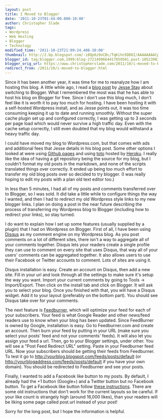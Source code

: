 ```yaml
---
layout: post
title: I Moved to Blogger
date: '2011-10-23T01:44:00.000-10:00'
author: Christopher Slade
tags:
- Wordpress
- Web Hosting
- Blogger
- Technology
modified_time: '2011-10-23T21:09:24.408-10:00'
thumbnail: http://2.bp.blogspot.com/-i0Qp6z9oCBc/TqKihn5DD6I/AAAAAAAACp4/0zmld8hSQ9M/s72-c/download.jpeg
blogger_id: tag:blogger.com,1999:blog-2721499664417059501.post-1052398323566366468
blogger_orig_url: https://www.christopherslade.com/2011/10/i-moved-to-blogger.html
redirect_from: /2011/10/i-moved-to-blogger.html
---
```


Since it has been another year, it was time for me to reanalyze how I am hosting this blog. A little while ago, I read a [blog post](http://www.staynalive.com/2011/05/why-as-developer-i-switched-to.html) by [Jesse Stay](http://staynalive.com/) about switching to Blogger. What I remembered the most was that he has able to host his blog on Blogger for free. Since I don't use this blog much, I don't feel like it is worth it to pay too much for hosting.  I have been hosting it with a self-hosted Wordpress install, and as Jesse points out, it was too time consuming keeping it up to date and running smoothly.  Without the super cache plugin set up and configured correctly, I was getting up to 3 seconds per page load which would never survive a high traffic day. Even with the cache setup correctly, I still even doubted that my blog would withstand a heavy traffic day.

I could have moved my blog to Wordpress.com, but that comes with ads and additional fees that Jesse details in his blog post. Some other options I looked at were using [Github pages](http://pages.github.com/) and using [toto](https://github.com/cloudhead/toto) hosted by [Heroku](http://heroku.com/). I really like the idea of having a git repository being the source for my blog, but I couldn't format my old posts in the markdown, and none of the scripts translated things over correctly. It ended up being too much effort to transfer my old blog posts over so decided to try blogger. (I was really hoping to edit my posts with a plan old text editor too.)

In less than 5 minutes, I had all of my posts and comments transferred over to Blogger, so I was sold. It did take a little while to configure things the way I wanted, and then I had to redirect my old Wordpress style links to my new blogger links. I plan on doing a post in the near future describing the process of transferring my Wordpress blog to Blogger (including how to redirect your links), so stay turned.

I do want to explain how I set up some features (usually supplied by a plugin) that I had on Wordpress on Blogger.  First of all, I have been using [Disqus](http://disqus.com/) as my comment engine on my Wordpress blog.  As you post comments on a lot of different sites, there isn't a way to aggregate all of your comments together.  Disqus lets your readers create a single profile they can use to comment on every site that uses Disqus, that way all of your users' comments can be aggregated together. It also allows users to use their Facebook or Twitter accounts to comment.  Lots of sites are using it.

Disqus installation is easy. Create an account on Disqus, then add a new site. Fill in your url and look through all the settings to make sure it's setup the way you want. Import your current comments by going to Tools -> Import/Export. Then click on the install tab and click on Blogger. It will ask you to select your blog. Once you finished with that, you will have a Disqus widget. Add it to your layout (preferably on the bottom part).  You should see Disqus take over for your comments.

The next feature is [Feedburner](http://feedburner.com/), which will optimize your feed for each of your subscribers.  Your feed is what Google Reader and other news/feed readers use to know when your blog has been updated. Since FeedBurner is owned by Google, installation is easy. Go to Feedburner.com and create an account. Then burn your feed by putting in your URL (make sure you select your posts' feed and not your comments' feeds).  It will also let you assign your feed a url. Then, go to your Blogger settings, under other.  You will see a "Post Feed Redirect URL" setting. Paste in your Feedburner feed URL. Now your subscribers should be getting their feeds from Feedburner.  To test it go to http://yourblog.blogspot.com/feeds/posts/default (or  http://yourblogaddress.com/feeds/posts/default if you have your own domain).  You should be redirected to Feedburner and see your posts.

Finally, I wanted to add a Facebook like button to my posts. By default, I already had the +1 button (Google+) and a Twitter button but no Facebook button. To get a Facebook like button follow [these instructions](http://www.bloggerplugins.org/2010/04/facebook-like-button-for-blogger.html). There are some old instructions that don't work for the current layouts so be careful.  If your like count is strangely high (around 16,000 likes), than your readers will be liking some page called post.url instead of your post!

Sorry for the long post, but I hope the information is helpful.
